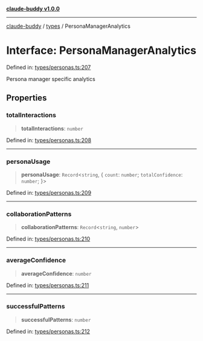 [**claude-buddy v1.0.0**](../../README.md)

***

[claude-buddy](../../modules.md) / [types](../README.md) / PersonaManagerAnalytics

# Interface: PersonaManagerAnalytics

Defined in: [types/personas.ts:207](https://github.com/gsetsero/assistant-integration/blob/911ddf7680199ad668404c191ed66335473fdc65/claude-buddy/src/types/personas.ts#L207)

Persona manager specific analytics

## Properties

### totalInteractions

> **totalInteractions**: `number`

Defined in: [types/personas.ts:208](https://github.com/gsetsero/assistant-integration/blob/911ddf7680199ad668404c191ed66335473fdc65/claude-buddy/src/types/personas.ts#L208)

***

### personaUsage

> **personaUsage**: `Record`\<`string`, \{ `count`: `number`; `totalConfidence`: `number`; \}\>

Defined in: [types/personas.ts:209](https://github.com/gsetsero/assistant-integration/blob/911ddf7680199ad668404c191ed66335473fdc65/claude-buddy/src/types/personas.ts#L209)

***

### collaborationPatterns

> **collaborationPatterns**: `Record`\<`string`, `number`\>

Defined in: [types/personas.ts:210](https://github.com/gsetsero/assistant-integration/blob/911ddf7680199ad668404c191ed66335473fdc65/claude-buddy/src/types/personas.ts#L210)

***

### averageConfidence

> **averageConfidence**: `number`

Defined in: [types/personas.ts:211](https://github.com/gsetsero/assistant-integration/blob/911ddf7680199ad668404c191ed66335473fdc65/claude-buddy/src/types/personas.ts#L211)

***

### successfulPatterns

> **successfulPatterns**: `number`

Defined in: [types/personas.ts:212](https://github.com/gsetsero/assistant-integration/blob/911ddf7680199ad668404c191ed66335473fdc65/claude-buddy/src/types/personas.ts#L212)
